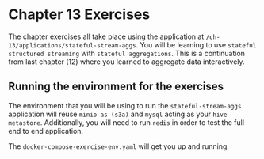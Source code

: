 # Chapter 13 Exercises
The chapter exercises all take place using the application at `/ch-13/applications/stateful-stream-aggs`. You will be learning to use `stateful structured streaming` with `stateful aggregations`. This is a continuation from last chapter (12) where you learned to aggregate data interactively.

## Running the environment for the exercises
The environment that you will be using to run the `stateful-stream-aggs` application will reuse `minio as (s3a)` and `mysql` acting as your `hive-metastore`. Additionally, you will need to run `redis` in order to test the full end to end application.

The `docker-compose-exercise-env.yaml` will get you up and running.


